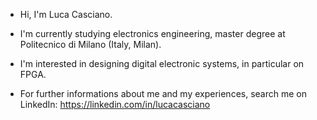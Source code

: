 - Hi, I'm Luca Casciano.

- I'm currently studying electronics engineering, master degree at Politecnico di Milano (Italy, Milan).
- I'm interested in designing digital electronic systems, in particular on FPGA.

<!--- - You can see some of my projects here on GitHub.--->
- For further informations about me and my experiences, search me on LinkedIn: https://linkedin.com/in/lucacasciano



<!---
Luca183/Luca183 is a ✨ special ✨ repository because its `README.md` (this file) appears on your GitHub profile.
You can click the Preview link to take a look at your changes.
--->
